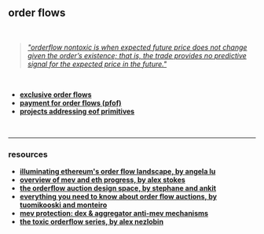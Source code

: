 ## order flows

<br>


> *["orderflow nontoxic is when expected future price does not change given the order’s existence; that is, the trade provides no predictive signal for the expected price in the future."](https://xenophonlabs.com/papers/uniswap_valuing_orderflow.pdf)*

<br>


* **[exclusive order flows](exclusive_order_flows.md)**
* **[payment for order flows (pfof)](101.md)**
* **[projects addressing eof primitives](projects.md)**

<br>

---

### resources

* **[illuminating ethereum's order flow landscape, by angela lu](https://writings.flashbots.net/illuminate-the-order-flow)**
* **[overview of mev and eth progress, by alex stokes](https://www.youtube.com/watch?v=DZfKE8djQTM)**
* **[the orderflow auction design space, by stephane and ankit](https://frontier.tech/the-orderflow-auction-design-space)**
* **[everything you need to know about order flow auctions, by tuomikooski and monteiro](https://www.monoceros.com/insights/order-flow-auctions)**
* **[mev protection: dex & aggregator anti-mev mechanisms](https://www.shoal.gg/p/mev-protection-dex-and-aggregator)**
* **[the toxic orderflow series, by alex nezlobin](https://medium.com/@alexnezlobin/toxic-order-flow-on-decentralized-exchanges-problem-and-solutions-a1b79f32225a)**
